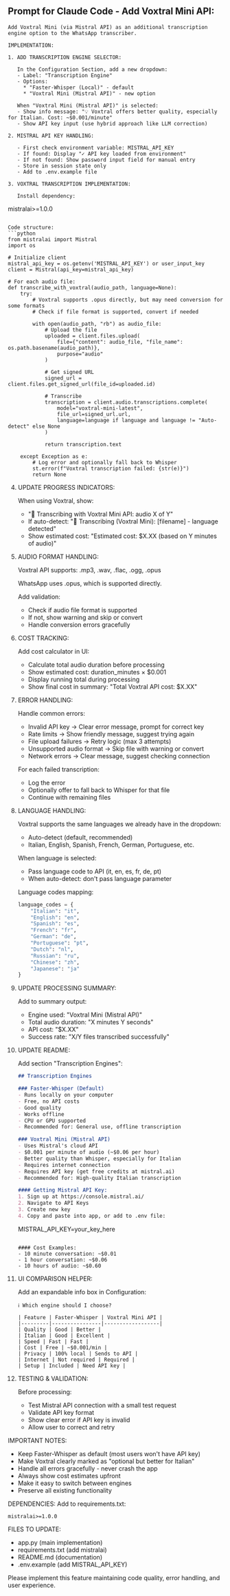 

## Prompt for Claude Code - Add Voxtral Mini API:

```
Add Voxtral Mini (via Mistral API) as an additional transcription engine option to the WhatsApp transcriber.

IMPLEMENTATION:

1. ADD TRANSCRIPTION ENGINE SELECTOR:
   
   In the Configuration Section, add a new dropdown:
   - Label: "Transcription Engine"
   - Options:
     * "Faster-Whisper (Local)" - default
     * "Voxtral Mini (Mistral API)" - new option
   
   When "Voxtral Mini (Mistral API)" is selected:
   - Show info message: "💡 Voxtral offers better quality, especially for Italian. Cost: ~$0.001/minute"
   - Show API key input (use hybrid approach like LLM correction)

2. MISTRAL API KEY HANDLING:
   
   - First check environment variable: MISTRAL_API_KEY
   - If found: Display "✓ API key loaded from environment"
   - If not found: Show password input field for manual entry
   - Store in session state only
   - Add to .env.example file

3. VOXTRAL TRANSCRIPTION IMPLEMENTATION:
   
   Install dependency:
   ```
   mistralai>=1.0.0
   ```
   
   Code structure:
   ```python
   from mistralai import Mistral
   import os
   
   # Initialize client
   mistral_api_key = os.getenv('MISTRAL_API_KEY') or user_input_key
   client = Mistral(api_key=mistral_api_key)
   
   # For each audio file:
   def transcribe_with_voxtral(audio_path, language=None):
       try:
           # Voxtral supports .opus directly, but may need conversion for some formats
           # Check if file format is supported, convert if needed
           
           with open(audio_path, "rb") as audio_file:
               # Upload the file
               uploaded = client.files.upload(
                   file={"content": audio_file, "file_name": os.path.basename(audio_path)},
                   purpose="audio"
               )
               
               # Get signed URL
               signed_url = client.files.get_signed_url(file_id=uploaded.id)
               
               # Transcribe
               transcription = client.audio.transcriptions.complete(
                   model="voxtral-mini-latest",
                   file_url=signed_url.url,
                   language=language if language and language != "Auto-detect" else None
               )
               
               return transcription.text
               
       except Exception as e:
           # Log error and optionally fall back to Whisper
           st.error(f"Voxtral transcription failed: {str(e)}")
           return None
   ```

4. UPDATE PROGRESS INDICATORS:
   
   When using Voxtral, show:
   - "🎤 Transcribing with Voxtral Mini API: audio X of Y"
   - If auto-detect: "🎤 Transcribing (Voxtral Mini): [filename] - language detected"
   - Show estimated cost: "Estimated cost: $X.XX (based on Y minutes of audio)"

5. AUDIO FORMAT HANDLING:
   
   Voxtral API supports: .mp3, .wav, .flac, .ogg, .opus
   
   WhatsApp uses .opus, which is supported directly.
   
   Add validation:
   - Check if audio file format is supported
   - If not, show warning and skip or convert
   - Handle conversion errors gracefully

6. COST TRACKING:
   
   Add cost calculator in UI:
   - Calculate total audio duration before processing
   - Show estimated cost: duration_minutes × $0.001
   - Display running total during processing
   - Show final cost in summary: "Total Voxtral API cost: $X.XX"

7. ERROR HANDLING:
   
   Handle common errors:
   - Invalid API key → Clear error message, prompt for correct key
   - Rate limits → Show friendly message, suggest trying again
   - File upload failures → Retry logic (max 3 attempts)
   - Unsupported audio format → Skip file with warning or convert
   - Network errors → Clear message, suggest checking connection
   
   For each failed transcription:
   - Log the error
   - Optionally offer to fall back to Whisper for that file
   - Continue with remaining files

8. LANGUAGE HANDLING:
   
   Voxtral supports the same languages we already have in the dropdown:
   - Auto-detect (default, recommended)
   - Italian, English, Spanish, French, German, Portuguese, etc.
   
   When language is selected:
   - Pass language code to API (it, en, es, fr, de, pt)
   - When auto-detect: don't pass language parameter
   
   Language codes mapping:
   ```python
   language_codes = {
       "Italian": "it",
       "English": "en",
       "Spanish": "es",
       "French": "fr",
       "German": "de",
       "Portuguese": "pt",
       "Dutch": "nl",
       "Russian": "ru",
       "Chinese": "zh",
       "Japanese": "ja"
   }
   ```

9. UPDATE PROCESSING SUMMARY:
   
   Add to summary output:
   - Engine used: "Voxtral Mini (Mistral API)"
   - Total audio duration: "X minutes Y seconds"
   - API cost: "$X.XX"
   - Success rate: "X/Y files transcribed successfully"

10. UPDATE README:
    
    Add section "Transcription Engines":
    
    ```markdown
    ## Transcription Engines
    
    ### Faster-Whisper (Default)
    - Runs locally on your computer
    - Free, no API costs
    - Good quality
    - Works offline
    - CPU or GPU supported
    - Recommended for: General use, offline transcription
    
    ### Voxtral Mini (Mistral API)
    - Uses Mistral's cloud API
    - $0.001 per minute of audio (~$0.06 per hour)
    - Better quality than Whisper, especially for Italian
    - Requires internet connection
    - Requires API key (get free credits at mistral.ai)
    - Recommended for: High-quality Italian transcription
    
    #### Getting Mistral API Key:
    1. Sign up at https://console.mistral.ai/
    2. Navigate to API Keys
    3. Create new key
    4. Copy and paste into app, or add to .env file:
       ```
       MISTRAL_API_KEY=your_key_here
       ```
    
    #### Cost Examples:
    - 10 minute conversation: ~$0.01
    - 1 hour conversation: ~$0.06
    - 10 hours of audio: ~$0.60
    ```

11. UI COMPARISON HELPER:
    
    Add an expandable info box in Configuration:
    
    ```
    ℹ️ Which engine should I choose?
    
    | Feature | Faster-Whisper | Voxtral Mini API |
    |---------|----------------|------------------|
    | Quality | Good | Better |
    | Italian | Good | Excellent |
    | Speed | Fast | Fast |
    | Cost | Free | ~$0.001/min |
    | Privacy | 100% local | Sends to API |
    | Internet | Not required | Required |
    | Setup | Included | Need API key |
    ```

12. TESTING & VALIDATION:
    
    Before processing:
    - Test Mistral API connection with a small test request
    - Validate API key format
    - Show clear error if API key is invalid
    - Allow user to correct and retry

IMPORTANT NOTES:

- Keep Faster-Whisper as default (most users won't have API key)
- Make Voxtral clearly marked as "optional but better for Italian"
- Handle all errors gracefully - never crash the app
- Always show cost estimates upfront
- Make it easy to switch between engines
- Preserve all existing functionality

DEPENDENCIES:
Add to requirements.txt:
```
mistralai>=1.0.0
```

FILES TO UPDATE:
- app.py (main implementation)
- requirements.txt (add mistralai)
- README.md (documentation)
- .env.example (add MISTRAL_API_KEY)

Please implement this feature maintaining code quality, error handling, and user experience.
```
